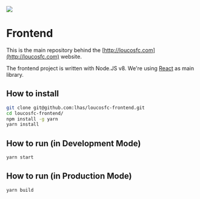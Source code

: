 ![](http://loucosfc.com/assets/logo-846f77c8d6ca20d7d2f6b6eb698c2aa6.png)

# Frontend

This is the main repository behind the [http://loucosfc.com](http://loucosfc.com) website.

The frontend project is written with Node.JS v8. We're using [React](https://facebook.github.io/react/) as main library.

## How to install

```bash
git clone git@github.com:lhas/loucosfc-frontend.git
cd loucosfc-frontend/
npm install -g yarn
yarn install
```

## How to run (in Development Mode)

```bash
yarn start
```

## How to run (in Production Mode)

```bash
yarn build
```
